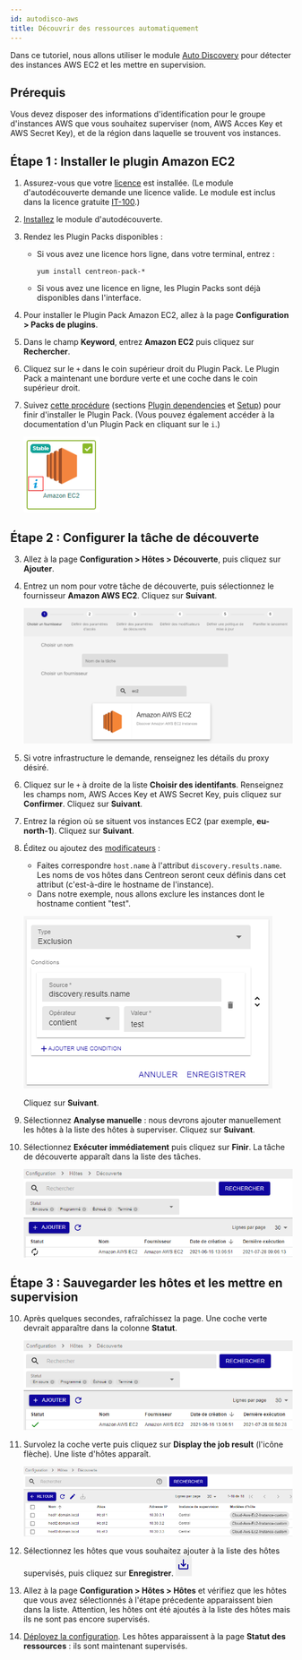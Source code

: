 ```yaml
---
id: autodisco-aws
title: Découvrir des ressources automatiquement
---
```


Dans ce tutoriel, nous allons utiliser le module [Auto Discovery](../monitoring/discovery/hosts-discovery.html) pour détecter des instances AWS EC2 et les mettre en supervision.

## Prérequis

Vous devez disposer des informations d'identification pour le groupe d'instances AWS que vous souhaitez superviser (nom, AWS Acces Key et AWS Secret Key), et de la région dans laquelle se trouvent vos instances.

## Étape 1 : Installer le plugin Amazon EC2

1. Assurez-vous que votre [licence](../administration/licenses.html) est installée. (Le module d'autodécouverte demande une licence valide. Le module est inclus dans la licence gratuite [IT-100](IT100.html).)

2. [Installez](../monitoring/discovery/installation.html) le module d'autodécouverte.

3. Rendez les Plugin Packs disponibles :

    - Si vous avez une licence hors ligne, dans votre terminal, entrez :
     
        ```shell
        yum install centreon-pack-*
        ```

    - Si vous avez une licence en ligne, les Plugin Packs sont déjà disponibles dans l'interface.

4. Pour installer le Plugin Pack Amazon EC2, allez à la page **Configuration > Packs de plugins**.

5. Dans le champ **Keyword**, entrez **Amazon EC2** puis cliquez sur **Rechercher**.

6. Cliquez sur le `+` dans le coin supérieur droit du Plugin Pack. Le Plugin Pack a maintenant une bordure verte et une coche dans le coin supérieur droit. 

7. Suivez [cette procédure](../integrations/plugin-packs/procedures/cloud-aws-ec2.html)
 (sections [Plugin dependencies](../integrations/plugin-packs/procedures/cloud-aws-ec2.html#plugin-dependencies) et 
[Setup](../integrations/plugin-packs/procedures/cloud-aws-ec2.html#setup)) pour finir d'installer le Plugin Pack. (Vous pouvez également accéder à la documentation d'un Plugin Pack en cliquant sur le `i`.)

    ![image](../assets/getting-started/aws-doc.png)

## Étape 2 : Configurer la tâche de découverte

3. Allez à la page **Configuration > Hôtes > Découverte**, puis cliquez sur **Ajouter**.

4. Entrez un nom pour votre tâche de découverte, puis sélectionnez le fournisseur **Amazon AWS EC2**. Cliquez sur **Suivant**.

    ![image](../assets/getting-started/aws-provider.png)

4. Si votre infrastructure le demande, renseignez les détails du proxy désiré.

5. Cliquez sur le `+` à droite de la liste **Choisir des identifants**. Renseignez les champs nom, AWS Acces Key et AWS Secret Key, 
puis cliquez sur **Confirmer**. Cliquez sur **Suivant**.

6. Entrez la région où se situent vos instances EC2 (par exemple, **eu-north-1**). Cliquez sur **Suivant**.

7. Éditez ou ajoutez des [modificateurs](../monitoring/discovery/hosts-discovery.html#comment-utiliser-les-modificateurs) :
    - Faites correspondre `host.name` à l'attribut `discovery.results.name`. Les noms de vos hôtes dans Centreon seront ceux définis dans cet attribut (c'est-à-dire le hostname de l'instance).
    - Dans notre exemple, nous allons exclure les instances dont le hostname contient "test".

    ![image](../assets/getting-started/aws-mapper.png)

    Cliquez sur **Suivant**.

8. Sélectionnez **Analyse manuelle** : nous devrons ajouter manuellement les hôtes à la liste des hôtes à superviser. Cliquez sur **Suivant**.

9. Sélectionnez **Exécuter immédiatement** puis cliquez sur **Finir**. La tâche de découverte apparaît dans la liste des tâches.
    
    ![image](../assets/getting-started/aws-listofjobs.png)

## Étape 3 : Sauvegarder les hôtes et les mettre en supervision

10. Après quelques secondes, rafraîchissez la page. Une coche verte devrait apparaître dans la colonne **Statut**.

    ![image](../assets/getting-started/aws-success.png)

11. Survolez la coche verte puis cliquez sur **Display the job result** (l'icône flèche). Une liste d'hôtes apparaît.

    ![image](../assets/getting-started/aws-results.png)

12. Sélectionnez les hôtes que vous souhaitez ajouter à la liste des hôtes supervisés, puis cliquez sur **Enregistrer**. ![image](../assets/getting-started/aws-save.png)

13. Allez à la page **Configuration > Hôtes > Hôtes** et vérifiez que les hôtes que vous avez sélectionnés à l'étape précedente apparaissent bien dans la liste. Attention, les hôtes ont été ajoutés à la liste des hôtes mais ils ne sont pas encore supervisés.

14. [Déployez la configuration](../monitoring/monitoring-servers/deploying-a-configuration.html). Les hôtes apparaissent à la page **Statut des ressources** : ils sont maintenant supervisés.




